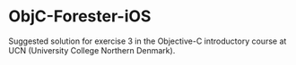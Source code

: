ObjC-Forester-iOS
=================

Suggested solution for exercise 3 in the Objective-C introductory course at UCN (University College Northern Denmark).
